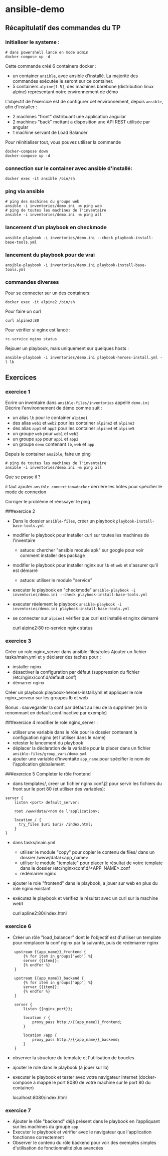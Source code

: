 # ansible-demo

## Récapitulatif des commandes du TP

### initialiser le systeme : 
    # dans powershell lancé en mode admin
    docker-compose up -d
    
Cette commande créé 6 containers docker :
- un container `ansible`, avec ansible d'installé. La majorité des commandes exécutée le seront sur ce container.
- 5 containers `alpine[1-5]`, des machines barebone (distribution linux alpine) représentant notre environnement de démo

L'objectif de l'exercice est de configurer cet environnement, depuis `ansible`, afin d'installer :
- 2 machines "front" distribuant une application anguilar
- 2 machines "back" mettant a disposition une API REST utilisée par angular
- 1 machine servant de Load Balancer

Pour réinitialiser tout, vous pouvez utiliser la commande

    docker-compose down
    docker-compose up -d

### connection sur le container avec ansible d'installé:
    docker exec -it ansible /bin/sh
    
### ping via ansible
    # ping des machines du groupe web
    ansible -i inventories/demo.ini -m ping web
    # ping de toutes les machines de l'inventaire
    ansible -i inventories/demo.ini -m ping all
    
### lancement d'un playbook en checkmode
    ansible-playbook -i inventories/demo.ini --check playbook-install-base-tools.yml

### lancement du playbook pour de vrai
    ansible-playbook -i inventories/demo.ini playbook-install-base-tools.yml
    
### commandes diverses
Pour se connecter sur un des containers:

    docker exec -it alpine2 /bin/sh

Pour faire un curl

    curl alpine2:80
    
Pour vérifier si nginx est lancé :

    rc-service nginx status

Rejouer un playbook, mais uniquement sur quelques hosts :

    ansible-playbook -i inventories/demo.ini playbook-heroes-install.yml -l lb
    
## Exercices
### exercice 1
Ecrire un inventaire dans `ansible-files/inventories` appellé `demo.ini`  
Décrire l'environnement de démo comme suit :
- un alias `lb` pour le container `alpine1`
- des alias `web1` et `web2` pour les container `alpine2` et `alpine3`
- des alias `app1` et `app2` pour les container `alpine4` et `alpine5`
- un groupe `web` pour `web1` et `web2`
- un groupe `app` pour `app1` et `app2`
- un groupe `demo` contenant `lb`, `web` et `app`

Depuis le container `ansible`, faire un ping

    # ping de toutes les machines de l'inventaire
    ansible -i inventories/demo.ini -m ping all
    
Que se passe il ?

il faut ajouter `ansible_connection=docker` derrière les hôtes pour spécifier le mode de connexion

Corriger le problème et réessayer le ping

###exercice 2
- Dans le dossier ``ansible-files``, créer un playbook `playbook-install-base-tools.yml`
- modifier le playbook pour installer curl sur toutes les machines de l'inventaire
    - astuce: chercher "ansible module apk" sur google pour voir comment installer des package
- modifier le playbook pour installer nginx sur ``lb`` et `web` et s'assurer qu'il est démarré
    - astuce: utiliser le module "service"
- executer le playbook en "checkmode" ``ansible-playbook -i inventories/demo.ini --check playbook-install-base-tools.yml``
- executer réelement le playbook ``ansible-playbook -i inventories/demo.ini playbook-install-base-tools.yml``
- se connecter sur ``alpine1`` vérifier que curl est installé et nginx démarré

    
    curl alpine2:80
    rc-service nginx status
    
### exercice 3
Créer un role nginx_server dans ansible-files/roles
Ajouter un fichier tasks/main.yml et y déclarer des taches pour :
- installer nginx
- désactiver la configuration par défaut (suppression du fichier /etc/nginx/conf.d/default.conf)
- démarrer nginx

Créer un playbook playbook-heroes-install.yml et appliquer le role nginx_serveur sur les groupes lb et web

Bonus : sauvegarder la conf par défaut au lieu de la supprimer (en la renommant en default.conf.inactive par exemple)

###exercice 4
modifier le role nginx_server :
- utiliser une variable dans le rôle pour le dossier contenant la configuation nginx (et l'utiliser dans le name)
- retester le lancement du playbook
- déplacer la déclaration de la variable pour la placer dans un fichier `ansible-files/group_vars/demo.yml`
- ajouter une variable d'inventaite `app_name` pour spécifier le nom de l'application globalement

###exercice 5
Completer le rôle frontend
- dans templates/, creer un fichier nginx.conf.j2 pour servir les fichiers du front sur le port 80 (et utiliser des variables):

```
server {
    listen <port> default_server;

    root /www/data/<nom de l'application>;

    location / {
      try_files $uri $uri/ /index.html;
    }
}
```

- dans tasks/main.yml
    - utiliser le module "copy" pour copier le contenu de files/ dans un dossier /www/data/<app_name>
    - utiliser le module "template" pour placer le résultat de votre template dans le dossier /etc/nginx/conf.d/<APP_NAME>.conf
    - redémarrer nginx
    
- ajouter le role "frontend" dans le playbook, a jouer sur web en plus du role nginx existant
- exécutez le playbook et vérifiez le résultat avec un curl sur la machine web1


    curl apline2:80/index.html
    
### exercice 6
- Créer un rôle "load_balancer" dont le l'objectif est d'utiliser un template pour remplacer la conf nginx par la suivante, puis de redémarrer nginx


````
    upstream {{app_name}}_frontend {
        {% for item in groups['web'] %}
        server {{item}};
        {% endfor %}
    }

    upstream {{app_name}}_backend {
        {% for item in groups['app'] %}
        server {{item}};
        {% endfor %}
    }

    server {
        listen {{nginx_port}};

        location / {
            proxy_pass http://{{app_name}}_frontend;
        }

        location /app {
            proxy_pass http://{{app_name}}_backend;
        }
    }

````
- observer la structure du template et l'utilisation de boucles
- ajouter le role dans le playbook (à jouer sur lb)
- executer le playbook et tester avec votre navigateur internet (docker-compose a mappé le port 8080 de votre machine sur le port 80 du container)

    localhost:8080/index.html

### exercice 7
- Ajouter le rôle "backend" déjà présent dans le playbook en l'appliquant sur les machines du groupe `app`
- Executer le playbook et vérifier avec le navigateur que l'application fonctionne correctement
- Observer le contenu du rôle backend pour voir des exemples simples d'utilisation de fonctionnalité plus avancées
